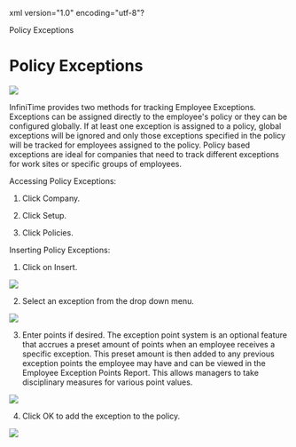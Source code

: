 xml version="1.0" encoding="utf-8"?





Policy Exceptions




# Policy Exceptions

![](/img/image-404.png)

InfiniTime provides two methods for tracking Employee Exceptions. Exceptions can be assigned directly to the employee's policy or they can be configured globally. If at least one exception is assigned to a policy, global exceptions will be ignored and only those exceptions specified in the policy will be tracked for employees assigned to the policy. Policy based exceptions are ideal for companies that need to track different exceptions for work sites or specific groups of employees.

Accessing Policy Exceptions:

1. Click Company.

2. Click Setup.

3. Click Policies.

Inserting Policy Exceptions:

1. Click on Insert.

![](/img/image-404.png)

2. Select an exception from the drop down menu.

![](/img/image-404.png)

3. Enter points if desired. The exception point system is an optional feature that accrues a preset amount of points when an employee receives a specific exception. This preset amount is then added to any previous exception points the employee may have and can be viewed in the Employee Exception Points Report. This allows managers to take disciplinary measures for various point values.

![](/img/image-404.png)

4. Click OK to add the exception to the policy.

![](/img/image-404.png)